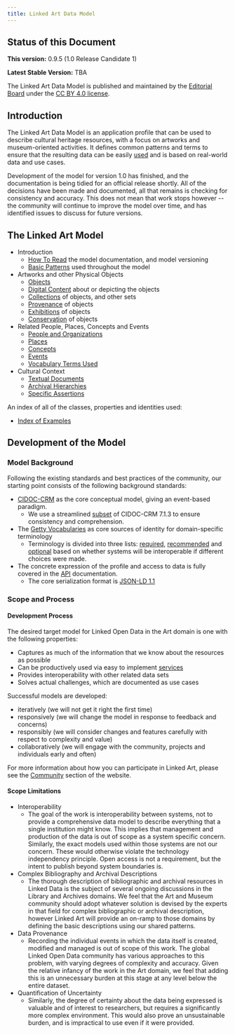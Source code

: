 ```yaml
---
title: Linked Art Data Model
---
```


## Status of this Document

**This version:** 0.9.5 (1.0 Release Candidate 1)

**Latest Stable Version:** TBA

The Linked Art Data Model is published and maintained by the [Editorial Board](../community/index.md#editorial-board) under the [CC BY 4.0 license](http://creativecommons.org/licenses/by/4.0/).

## Introduction

The Linked Art Data Model is an application profile that can be used to describe cultural heritage resources, with a focus on artworks and museum-oriented activities. It defines common patterns and terms to ensure that the resulting data can be easily [used](/loud/) and is based on real-world data and use cases.

Development of the model for version 1.0 has finished, and the documentation is being tidied for an official release shortly. All of the decisions have been made and documented, all that remains is checking for consistency and accuracy. This does not mean that work stops however -- the community will continue to improve the model over time, and has identified issues to discuss for future versions. 

## The Linked Art Model

* Introduction
    * [How To Read](intro/) the model documentation, and model versioning
    * [Basic Patterns](base/) used throughout the model
* Artworks and other Physical Objects
    * [Objects](object/) 
    * [Digital Content](digital/) about or depicting the objects
    * [Collections](collection/) of objects, and other sets
    * [Provenance](provenance/) of objects
    * [Exhibitions](exhibition/) of objects
    * [Conservation](conservation/) of objects
* Related People, Places, Concepts and Events
    * [People and Organizations](actor/)
    * [Places](place/)
    * [Concepts](concept/)
    * [Events](event/)
    * [Vocabulary Terms Used](vocab/)
* Cultural Context
    * [Textual Documents](document/) 
    * [Archival Hierarchies](archives/)
    * [Specific Assertions](assertion/)


An index of all of the classes, properties and identities used:

* [Index of Examples](example_index)


## Development of the Model

### Model Background

Following the existing standards and best practices of the community, our starting point consists of the following background standards:

* [CIDOC-CRM](http://www.cidoc-crm.org/) as the core conceptual model, giving an event-based paradigm.
    * We use a streamlined [subset](profile/) of CIDOC-CRM 7.1.3 to ensure consistency and comprehension.
* The [Getty Vocabularies](http://vocab.getty.edu/) as core sources of identity for domain-specific terminology
    * Terminology is divided into three lists: [required](vocab/required/), [recommended](vocab/recommended/) and [optional](vocab/optional/) based on whether systems will be interoperable if different choices were made.
* The concrete expression of the profile and access to data is fully covered in the [API](/api/) documentation.
    * The core serialization format is [JSON-LD 1.1](https://w3.org/TR/json-ld11)


### Scope and Process

#### Development Process

The desired target model for Linked Open Data in the Art domain is one with the following properties:

* Captures as much of the information that we know about the resources as possible
* Can be productively used via easy to implement [services](/api/)
* Provides interoperability with other related data sets
* Solves actual challenges, which are documented as use cases

Successful models are developed:

* iteratively (we will not get it right the first time)
* responsively (we will change the model in response to feedback and concerns)
* responsibly (we will consider changes and features carefully with respect to complexity and value)
* collaboratively (we will engage with the community, projects and individuals early and often)

For more information about how you can participate in Linked Art, please see the [Community](/community/) section of the website.

#### Scope Limitations

* Interoperability
    * The goal of the work is interoperability between systems, not to provide a comprehensive data model to describe everything that a single institution might know. This implies that management and production of the data is out of scope as a system specific concern. Similarly, the exact models used within those systems are not our concern. These would otherwise violate the technology independency principle. Open access is not a requirement, but the intent to publish beyond system boundaries is.
* Complex Bibliography and Archival Descriptions
    * The thorough description of bibliographic and archival resources in Linked Data is the subject of several ongoing discussions in the Library and Archives domains. We feel that the Art and Museum community should adopt whatever solution is devised by the experts in that field for complex bibliographic or archival description, however Linked Art will provide an on-ramp to those domains by defining the basic descriptions using our shared patterns.
* Data Provenance 
    * Recording the individual events in which the data itself is created, modified and managed is out of scope of this work. The global Linked Open Data community has various approaches to this problem, with varying degrees of complexity and accuracy. Given the relative infancy of the work in the Art domain, we feel that adding this is an unnecessary burden at this stage at any level below the entire dataset. 
* Quantification of Uncertainty
    * Similarly, the degree of certainty about the data being expressed is valuable and of interest to researchers, but requires a significantly more complex environment. This would also prove an unsustainable burden, and is impractical to use even if it were provided.
